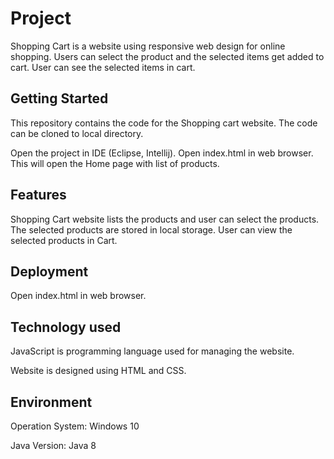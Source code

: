 # Project
Shopping Cart is a website using responsive web design for online shopping. Users can select the product and the selected items get added to cart.
User can see the selected items in cart.

## Getting Started
This repository contains the code for the Shopping cart website. The code can be cloned to local directory.

Open the project in IDE (Eclipse, Intellij). 
Open index.html in web browser. This will open the Home page with list of products.
 
## Features
Shopping Cart website lists the products and user can select the products. The selected products are stored in local storage.
User can view the selected products in Cart.

## Deployment 
Open index.html in web browser.


## Technology used

JavaScript is programming language used for managing the website.

Website is designed using HTML and CSS.

## Environment

Operation System: Windows 10

Java Version: Java 8
 
